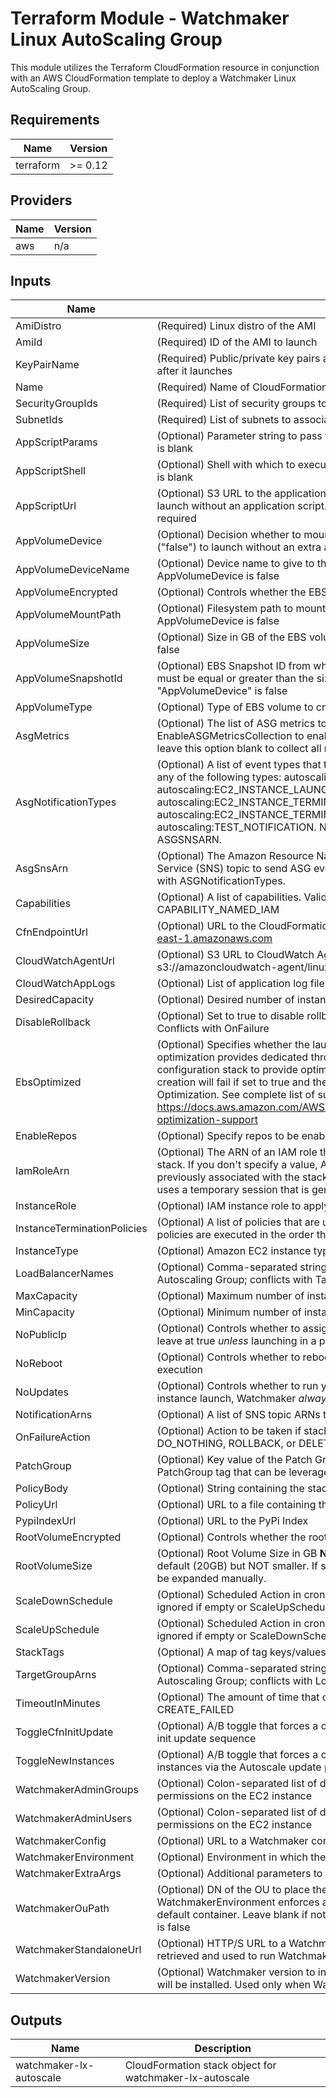 # Terraform Module - Watchmaker Linux AutoScaling Group

This module utilizes the Terraform CloudFormation resource in conjunction
with an AWS CloudFormation template to deploy a Watchmaker Linux AutoScaling Group.

<!-- BEGIN TFDOCS -->
## Requirements

| Name | Version |
|------|---------|
| terraform | >= 0.12 |

## Providers

| Name | Version |
|------|---------|
| aws | n/a |

## Inputs

| Name | Description | Type | Default | Required |
|------|-------------|------|---------|:--------:|
| AmiDistro | (Required) Linux distro of the AMI | `string` | n/a | yes |
| AmiId | (Required) ID of the AMI to launch | `string` | n/a | yes |
| KeyPairName | (Required) Public/private key pairs allow you to securely connect to your instance after it launches | `string` | n/a | yes |
| Name | (Required) Name of CloudFormation Stack | `string` | n/a | yes |
| SecurityGroupIds | (Required) List of security groups to apply to the instance | `string` | n/a | yes |
| SubnetIds | (Required) List of subnets to associate to the Autoscaling Group | `string` | n/a | yes |
| AppScriptParams | (Optional) Parameter string to pass to the application script. Ignored if AppScriptUrl is blank | `string` | `""` | no |
| AppScriptShell | (Optional) Shell with which to execute the application script. Ignored if AppScriptUrl is blank | `string` | `"bash"` | no |
| AppScriptUrl | (Optional) S3 URL to the application script in an S3 bucket (s3://). Leave blank to launch without an application script. If specified, an appropriate InstanceRole is required | `string` | `null` | no |
| AppVolumeDevice | (Optional) Decision whether to mount an extra EBS volume. Leave as default ("false") to launch without an extra application volume | `bool` | `false` | no |
| AppVolumeDeviceName | (Optional) Device name to give to the extra EBS volume. Ignored if AppVolumeDevice is false | `string` | `"/dev/xvdf"` | no |
| AppVolumeEncrypted | (Optional) Controls whether the EBS volume will be encrypted | `bool` | `false` | no |
| AppVolumeMountPath | (Optional) Filesystem path to mount the extra app volume. Ignored if AppVolumeDevice is false | `string` | `"/opt/data"` | no |
| AppVolumeSize | (Optional) Size in GB of the EBS volume to create. Ignored if AppVolumeDevice is false | `string` | `"1"` | no |
| AppVolumeSnapshotId | (Optional) EBS Snapshot ID from which to create the AppVolume. "AppVolumeSize" must be equal or greater than the size of the snapshot. Ignored if "AppVolumeDevice" is false | `string` | `null` | no |
| AppVolumeType | (Optional) Type of EBS volume to create. Ignored if AppVolumeDevice is false | `string` | `"gp2"` | no |
| AsgMetrics | (Optional) The list of ASG metrics to collect. Must define EnableASGMetricsCollection to enable. Define MetricsCollectionGranularity and leave this option blank to collect all metrics | `list(string)` | `[]` | no |
| AsgNotificationTypes | (Optional) A list of event types that trigger a notification. Event types can include any of the following types: autoscaling:EC2\_INSTANCE\_LAUNCH, autoscaling:EC2\_INSTANCE\_LAUNCH\_ERROR, autoscaling:EC2\_INSTANCE\_TERMINATE, autoscaling:EC2\_INSTANCE\_TERMINATE\_ERROR, and autoscaling:TEST\_NOTIFICATION. NOTE: Must be defined in conjunction with ASGSNSARN. | `list(string)` | `[]` | no |
| AsgSnsArn | (Optional) The Amazon Resource Name (ARN) of the Amazon Simple Notification Service (SNS) topic to send ASG events to. NOTE: Must be defined in conjunction with ASGNotificationTypes. | `string` | `null` | no |
| Capabilities | (Optional) A list of capabilities. Valid values: CAPABILITY\_IAM or CAPABILITY\_NAMED\_IAM | `list(string)` | `[]` | no |
| CfnEndpointUrl | (Optional) URL to the CloudFormation Endpoint. e.g. https://cloudformation.us-east-1.amazonaws.com | `string` | `"https://cloudformation.us-east-1.amazonaws.com"` | no |
| CloudWatchAgentUrl | (Optional) S3 URL to CloudWatch Agent installer. Example: s3://amazoncloudwatch-agent/linux/amd64/latest/AmazonCloudWatchAgent.zip | `string` | `null` | no |
| CloudWatchAppLogs | (Optional) List of application log file paths to send to CloudWatch | `list(string)` | `[]` | no |
| DesiredCapacity | (Optional) Desired number of instances in the Autoscaling Group | `string` | `"1"` | no |
| DisableRollback | (Optional) Set to true to disable rollback of the stack if stack creation failed. Conflicts with OnFailure | `string` | `false` | no |
| EbsOptimized | (Optional) Specifies whether the launch configuration is optimized for EBS I/O. This optimization provides dedicated throughput to Amazon EBS and an optimized configuration stack to provide optimal EBS I/O performance. Warning: Stack creation will fail if set to true and the instance type does not support EBS Optimization. See complete list of supported instances here: https://docs.aws.amazon.com/AWSEC2/latest/UserGuide/EBSOptimized.html#ebs-optimization-support | `bool` | `false` | no |
| EnableRepos | (Optional) Specify repos to be enabled by yum-config-manager | `string` | `null` | no |
| IamRoleArn | (Optional) The ARN of an IAM role that AWS CloudFormation assumes to create the stack. If you don't specify a value, AWS CloudFormation uses the role that was previously associated with the stack. If no role is available, AWS CloudFormation uses a temporary session that is generated from your user credentials | `string` | `null` | no |
| InstanceRole | (Optional) IAM instance role to apply to the instance | `string` | `null` | no |
| InstanceTerminationPolicies | (Optional) A list of policies that are used to select the instances to terminate. The policies are executed in the order that you list them. | `list(string)` | `[]` | no |
| InstanceType | (Optional) Amazon EC2 instance type | `string` | `"t2.micro"` | no |
| LoadBalancerNames | (Optional) Comma-separated string of Classic ELB Names to associate with the Autoscaling Group; conflicts with TargetGroupArns | `string` | `null` | no |
| MaxCapacity | (Optional) Maximum number of instances in the Autoscaling Group | `string` | `"2"` | no |
| MinCapacity | (Optional) Minimum number of instances in the Autoscaling Group | `string` | `"1"` | no |
| NoPublicIp | (Optional) Controls whether to assign the instance a public IP. Recommended to leave at true _unless_ launching in a public subnet | `bool` | `true` | no |
| NoReboot | (Optional) Controls whether to reboot the instance as the last step of cfn-init execution | `bool` | `false` | no |
| NoUpdates | (Optional) Controls whether to run yum update during a stack update (On the initial instance launch, Watchmaker _always_ installs updates) | `bool` | `false` | no |
| NotificationArns | (Optional) A list of SNS topic ARNs to publish stack related events | `list(string)` | `[]` | no |
| OnFailureAction | (Optional) Action to be taken if stack creation fails. This must be one of: DO\_NOTHING, ROLLBACK, or DELETE. Conflicts with DisableRollback | `string` | `"DO_NOTHING"` | no |
| PatchGroup | (Optional) Key value of the Patch Group tag. Controls whether to create a PatchGroup tag that can be leveraged via SSM to auto-update instances. | `string` | `null` | no |
| PolicyBody | (Optional) String containing the stack policy body. Conflicts with PolicyUrl | `string` | `null` | no |
| PolicyUrl | (Optional) URL to a file containing the stack policy. Conflicts with PolicyBody | `string` | `null` | no |
| PypiIndexUrl | (Optional) URL to the PyPi Index | `string` | `"https://pypi.org/simple"` | no |
| RootVolumeEncrypted | (Optional) Controls whether the root volume will be encrypted | `bool` | `false` | no |
| RootVolumeSize | (Optional) Root Volume Size in GB **NOTE** This value can be set larger than the default (20GB) but NOT smaller. If set larger than default value partition will need to be expanded manually. | `string` | `"20"` | no |
| ScaleDownSchedule | (Optional) Scheduled Action in cron-format (UTC) to scale down to MinCapacity; ignored if empty or ScaleUpSchedule is unset (E.g. "0 0 * * *") | `string` | `null` | no |
| ScaleUpSchedule | (Optional) Scheduled Action in cron-format (UTC) to scale up to MaxCapacity; ignored if empty or ScaleDownSchedule is unset (E.g. "0 10 * * Mon-Fri") | `string` | `null` | no |
| StackTags | (Optional) A map of tag keys/values to associate with this stack | `map(string)` | `{}` | no |
| TargetGroupArns | (Optional) Comma-separated string of Target Group ARNs to associate with the Autoscaling Group; conflicts with LoadBalancerNames | `string` | `null` | no |
| TimeoutInMinutes | (Optional) The amount of time that can pass before the stack status becomes CREATE\_FAILED | `string` | `"30"` | no |
| ToggleCfnInitUpdate | (Optional) A/B toggle that forces a change to instance metadata, triggering the cfn-init update sequence | `string` | `"A"` | no |
| ToggleNewInstances | (Optional) A/B toggle that forces a change to instance userdata, triggering new instances via the Autoscale update policy | `string` | `"A"` | no |
| WatchmakerAdminGroups | (Optional) Colon-separated list of domain groups that should have admin permissions on the EC2 instance | `string` | `null` | no |
| WatchmakerAdminUsers | (Optional) Colon-separated list of domain users that should have admin permissions on the EC2 instance | `string` | `null` | no |
| WatchmakerConfig | (Optional) URL to a Watchmaker config file | `string` | `null` | no |
| WatchmakerEnvironment | (Optional) Environment in which the instance is being deployed | `string` | `null` | no |
| WatchmakerExtraArgs | (Optional) Additional parameters to be passed to the Watchmaker CLI | `string` | `null` | no |
| WatchmakerOuPath | (Optional) DN of the OU to place the instance when joining a domain. If blank and WatchmakerEnvironment enforces a domain join, the instance will be placed in a default container. Leave blank if not joining a domain, or if WatchmakerEnvironment is false | `string` | `null` | no |
| WatchmakerStandaloneUrl | (Optional) HTTP/S URL to a Watchmaker standalone executable. The file will be retrieved and used to run Watchmaker, instead of installing Watchmaker from PyPi | `string` | `null` | no |
| WatchmakerVersion | (Optional) Watchmaker version to install. When blank (the default) the latest version will be installed. Used only when Watchmaker is installed from PyPi | `string` | `null` | no |

## Outputs

| Name | Description |
|------|-------------|
| watchmaker-lx-autoscale | CloudFormation stack object for watchmaker-lx-autoscale |

<!-- END TFDOCS -->
